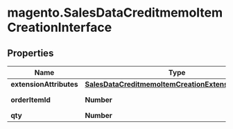 # magento.SalesDataCreditmemoItemCreationInterface

## Properties
Name | Type | Description | Notes
------------ | ------------- | ------------- | -------------
**extensionAttributes** | [**SalesDataCreditmemoItemCreationExtensionInterface**](SalesDataCreditmemoItemCreationExtensionInterface.md) |  | [optional] 
**orderItemId** | **Number** | Order item ID. | 
**qty** | **Number** | Quantity. | 


